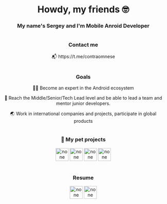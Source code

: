<h1 align="center">Howdy, my friends 🤓️ </h1>
<h3 align="center">My name's Sergey and I'm Mobile Anroid Developer</h3>

#

<h3 align="center">Сontact me</h3>
<p align="center">📬 https://t.me/contraomnese</p>

#

<h3 align="center">Goals</h3>
<p align="center">👨‍💻️ Become an expert in the Android ecosystem</p>
<p align="center">🎯 Reach the Middle/Senior/Tech Lead level and be able to lead a team and mentor junior developers.</p>
<p align="center">🌏️ Work in international companies and projects, participate in global products</p>

#

<h3 align="center">🔭 My pet projects</h3>
<p align="center">
<a href="https://github.com/contraomnese/Weather/" target="_blank" rel="noreferrer"><img src="https://img.icons8.com/?size=100&id=uEV36IijHymM&format=png&color=000000" alt="none" height="40" width="40" /></a>
<a href="https://github.com/contraomnese/VibeShot/" target="_blank" rel="noreferrer"><img src="https://img.icons8.com/?size=100&id=u6A1fcsd1q2J&format=png&color=000000" alt="none" height="40" width="40" /></a>
<a href="https://github.com/contraomnese/Coffee/" target="_blank" rel="noreferrer"><img src="https://img.icons8.com/?size=100&id=4GIvSP8hwFmX&format=png&color=000000" alt="none" height="40" width="40" /></a>
<a href="https://github.com/contraomnese/CurrencyConverter/" target="_blank" rel="noreferrer"><img src="https://img.icons8.com/?size=100&id=cAnmdYJTXjcw&format=png&color=000000" alt="none" height="40" width="40" /></a>
</p>


#

<h3 align="center">Resume</h3>
<p align="center">
<a href="https://www.linkedin.com/in/sergey-kurbatov-9055b7257/" target="blank"><img align="center" src="https://img.icons8.com/?size=100&id=67570&format=png&color=000000" alt="none" height="40" width="40" /></a>
<a href="https://drive.google.com/file/d/1dS7OW1D0PHccY93Y_wb5ioAu9lAfAGT0/view?usp=sharing" target="blank"><img align="center" src="https://img.icons8.com/?size=100&id=121324&format=png&color=000000" alt="none" height="40" width="40" /></a>
</p>
